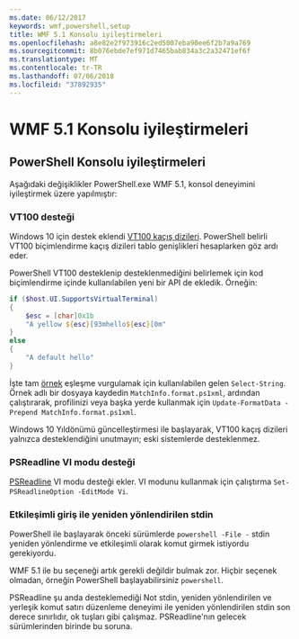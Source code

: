 ```yaml
---
ms.date: 06/12/2017
keywords: wmf,powershell,setup
title: WMF 5.1 Konsolu iyileştirmeleri
ms.openlocfilehash: a8e82e2f973916c2ed5007eba90ee6f2b7a9a769
ms.sourcegitcommit: 8b076ebde7ef971d7465bab834a3c2a32471ef6f
ms.translationtype: MT
ms.contentlocale: tr-TR
ms.lasthandoff: 07/06/2018
ms.locfileid: "37892935"
---
```

# <a name="console-improvements-in-wmf-51"></a>WMF 5.1 Konsolu iyileştirmeleri

## <a name="powershell-console-improvements"></a>PowerShell Konsolu iyileştirmeleri

Aşağıdaki değişiklikler PowerShell.exe WMF 5.1, konsol deneyimini iyileştirmek üzere yapılmıştır:

### <a name="vt100-support"></a>VT100 desteği

Windows 10 için destek eklendi [VT100 kaçış dizileri](/windows/console/console-virtual-terminal-sequences).
PowerShell belirli VT100 biçimlendirme kaçış dizileri tablo genişlikleri hesaplarken göz ardı eder.

PowerShell VT100 desteklenip desteklenmediğini belirlemek için kod biçimlendirme içinde kullanılabilen yeni bir API de ekledik.
Örneğin:

```powershell
if ($host.UI.SupportsVirtualTerminal)
{
    $esc = [char]0x1b
    "A yellow ${esc}[93mhello${esc}[0m"
}
else
{
    "A default hello"
}
```

İşte tam [örnek](https://gist.github.com/lzybkr/dcb973dccd54900b67783c48083c28f7) eşleşme vurgulamak için kullanılabilen gelen `Select-String`.
Örnek adlı bir dosyaya kaydedin `MatchInfo.format.ps1xml`, ardından çalıştırarak, profilinizi veya başka yerde kullanmak için `Update-FormatData -Prepend MatchInfo.format.ps1xml`.

Windows 10 Yıldönümü güncelleştirmesi ile başlayarak, VT100 kaçış dizileri yalnızca desteklendiğini unutmayın; eski sistemlerde desteklenmez.

### <a name="vi-mode-support-in-psreadline"></a>PSReadline VI modu desteği

[PSReadline](https://github.com/lzybkr/PSReadLine) VI modu desteği ekler. VI modunu kullanmak için çalıştırma `Set-PSReadlineOption -EditMode Vi`.

### <a name="redirected-stdin-with-interactive-input"></a>Etkileşimli giriş ile yeniden yönlendirilen stdin

PowerShell ile başlayarak önceki sürümlerde `powershell -File -` stdin yeniden yönlendirme ve etkileşimli olarak komut girmek istiyordu gerekiyordu.

WMF 5.1 ile bu seçeneği artık gerekli değildir bulmak zor.
Hiçbir seçenek olmadan, örneğin PowerShell başlayabilirsiniz `powershell`.

PSReadline şu anda desteklemediği Not stdin, yeniden yönlendirilen ve yerleşik komut satırı düzenleme deneyimi ile yeniden yönlendirilen stdin son derece sınırlıdır, ok tuşları gibi çalışmaz.
PSReadline'nın gelecek sürümlerinden birinde bu soruna.